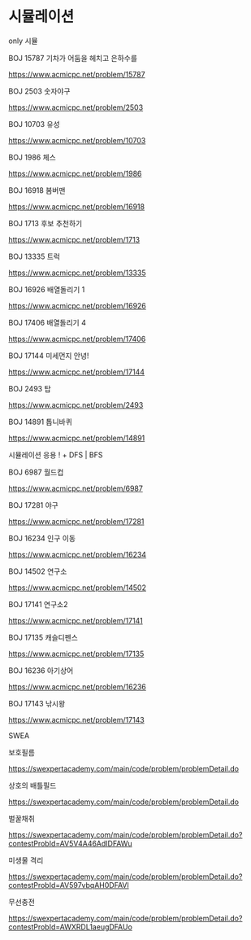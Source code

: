 # 시뮬레이션

only 시뮬

BOJ 15787 기차가 어둠을 헤치고 은하수를

https://www.acmicpc.net/problem/15787

BOJ 2503 숫자야구

https://www.acmicpc.net/problem/2503

BOJ 10703 유성

https://www.acmicpc.net/problem/10703

BOJ 1986 체스

https://www.acmicpc.net/problem/1986

BOJ 16918 봄버맨

https://www.acmicpc.net/problem/16918

BOJ 1713 후보 추천하기

https://www.acmicpc.net/problem/1713

BOJ 13335 트럭

https://www.acmicpc.net/problem/13335

BOJ 16926 배열돌리기 1

https://www.acmicpc.net/problem/16926

BOJ 17406 배열돌리기 4

https://www.acmicpc.net/problem/17406

BOJ 17144 미세먼지 안녕!

https://www.acmicpc.net/problem/17144

BOJ 2493 탑

https://www.acmicpc.net/problem/2493

BOJ 14891 톱니바퀴

https://www.acmicpc.net/problem/14891

시뮬레이션 응용 ! + DFS | BFS

BOJ 6987 월드컵

https://www.acmicpc.net/problem/6987

BOJ 17281 야구

https://www.acmicpc.net/problem/17281

BOJ 16234 인구 이동

https://www.acmicpc.net/problem/16234

BOJ 14502 연구소

https://www.acmicpc.net/problem/14502

BOJ 17141 연구소2

https://www.acmicpc.net/problem/17141

BOJ 17135 캐슬디펜스

https://www.acmicpc.net/problem/17135

BOJ 16236 아기상어

https://www.acmicpc.net/problem/16236

BOJ 17143 낚시왕

https://www.acmicpc.net/problem/17143

SWEA

보호필름

https://swexpertacademy.com/main/code/problem/problemDetail.do

상호의 배틀필드

https://swexpertacademy.com/main/code/problem/problemDetail.do

벌꿀채취

https://swexpertacademy.com/main/code/problem/problemDetail.do?contestProbId=AV5V4A46AdIDFAWu

미생물 격리

https://swexpertacademy.com/main/code/problem/problemDetail.do?contestProbId=AV597vbqAH0DFAVl

무선충전

https://swexpertacademy.com/main/code/problem/problemDetail.do?contestProbId=AWXRDL1aeugDFAUo